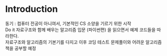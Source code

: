 # Introduction
동기 : 컴퓨터 전공이 아니여서, 기본적인 CS 소양을 기르기 위한 시작  
Do it 자료구조와 함께 배우는 알고리즘 입문 (파이썬편) 을 읽으면서 예제 코드들을 따라한다.  
자료구조와 알고리즘의 기본기를 다지고 이후 코딩 테스트 문제풀이와 어려운 알고리즘 책을 공부할 예정  